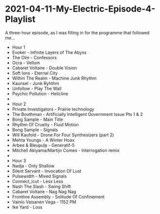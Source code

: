 # 2021-04-11-My-Electric-Episode-4-Playlist
A three-hour episode, as I was filling in for the programme that followed me...
* Hour 1
* Evoker - Infinite Layers of The Abyss
* The Olm - Confessors
* Ocra - Vellum
* Cabaret Voltaire - Double Vision
* Soft Ions - Eternal City
* Within The Realm - Machine Junk Rhythm
* Kaunsel - Junk Ryhthm
* Unfollow - Play The Wall
* Psychic Pollution - Helicline
* 
* Hour 2
* Private Investigators - Prairie technology
* The Boothman - Artificially Intelligent Government Issue Pts 1 & 2
* Bong Sample - Main Title
* Rhythm Of Cruelty - Fluid Motion
* Bong Sample - Signals
* Will Kaufold - Drone For Four Synthesizers (part 2)
* Mehta Youngs - A Winter Hoax
* Arbee & Bleupulp - Generatif-5
* Mitchell Akiyama/Martijn Comes - Interrogation remix
* 
* Hour 3
* Nadja - Only Shallow
* Silent Servant - Invocation Of Lust
* Pulsewidth - Mixed Signals
* Connect_icut - Less Less
* Nash The Slash - Swing Shift
* Cabaret Voltaire - Nag Nag Nag
* Frontline Assembly - Solitude Of Confinement
* Vainio Vaisanen Vega - 1152 PM
* Ike Yard - Loss